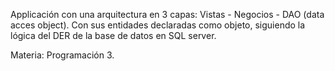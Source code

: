 Applicación con una arquitectura en 3 capas: Vistas - Negocios - DAO (data acces object). Con sus entidades declaradas como objeto, siguiendo la lógica del DER de la base de datos en SQL server.

Materia: Programación 3.
